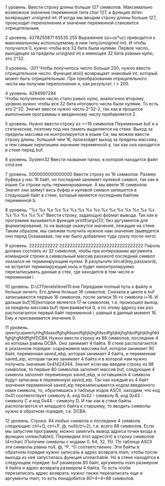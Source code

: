 1 уровень. Ввести строку длины больше 127 символов.
Максимально возможное значение переменной типа char 127, а функция strlen возвращает unsigned int. И когда мы вводим строку длины больше 127,
происходит переполнение и значение переменной становится отрицательным.

2 уровень. 4278255871 65535 255
Выражение (ui+us*uc) приводится к максимальному используемому в нем типу(unsigned int). И чтобы получился 0, нужно чтобы все 32 бита были нулями.
Первое число, выходящее за пределы unsigned int и имеющее 32 бита равные нулю, это 2^32.

3 уровень. -201
Чтобы получилось число больше 200, нужно ввести отрицательное число.
Функция atoi() возвращает знаковый int, который может быть отрицательным. При преобразовании отрицательного числа мы получим переполнение и,
как результат, i > 200.

4 уровень. 4294967294	
Чтобы полученное число стало равно нулю, аналогично второму уровню нужно чтобы все 32 бита итогового числа были нулями. То есть это 2^32.
Значит ввести нужно число 2^32-2, так как в процессе выполнения программы к введенному числу прибавляется 2.

5 уровень. Нужно ввести строку из >=16 символов
Переменные buf и a статические, поэтому под них память выделяется на стеке. Выход за пределы массива не контролируется в языке Си, мы можем ввести
строку длины, большей чем 16, произойдет выход за пределы массива, и тем самым перепишем значение переменной a, так как она находится в стеке перед buf.

6 уровень. System32
Ввести название папки, в которой находится файл cmd.exe

7 уровень. 0000000000000000
Ввести строку из 16 символов. Размер буфера у нас 16 байт, но последний занимает нулевой символ, так как в языке Си строки нуль-терминированные.
А мы ввели 16 символов. Значит они займут весь буфер и нулевой символ запишется в стедующий байт в стеке, который является последним байтом переменной b.
 
8 уровень. "%x %x %x %x %x %x %x %x %x %x %x %x %x %x %x %x %x %x %x %x %x"
Ввести строку, задающую формат вывода. Так как в программе вызывается функция printf(argv[1]); без аргументов для форматирования, то на выводе 
окажутся значения, лежащие на стеке. Таким образом, мы сможем получить нужное нам значение (выведется оно перед 0xaaaaaaaa, так как было добавлено туда сразу после него).

9 уровень. 22222222222 22222222222222222222222222222222
Пароль должен состоять из 32 символов, чтобы при копировании аргумента командной строки в символьный массив password последний символ оказался не терминирующим нулем.
В результате strcat(key,password); не встретит терминирующий ноль и будет неконтролируемо перезаписывать данные в стек, где находится в том числе и переменная i.

10 уровень. D:\СП\levels\level10.exe
Передаем полный путь к файлу и больше ничего. Его длина больше 16 символов. Сначала в цикле в buf записываются первые 16 символов, после записи 16-го символа i=16. 
И дальше buf[16](которое является 17-м символом, т.е. произошел выход за пределы массива buf) присваивается 0, а по этому адресу как раз располагается первый байт переменной i,
равный в данный момент 16. Ему и присваивается значение 0.

11 уровень. qwertyuqwertyhhgfdsasdfghgfdsasdfghjkjhgfdssdfghjkkjhgfdsdfghjkjhgfddfghjjhgfddffghfDCBA
Нужно ввести строку из 88 символов, последние 4 из которых равны DCBA.
Оно занимает 4 байта. В стеке располагаются в указанном порядке: содержимое массива buf, которое занимает 80 байт, переменная saved_ebp, которая занимает 4 байта,
и переменная saved_eip, которая также занимает 4 байта и в которой нам нужно получить значение 0x41424344. Значит если мы введем строку из 88 символов,
то первые 80 символов заполнят массив buf, следующие 4 символа заполнят переменную saved_ebp, и оставшиеся 4 символа будут записаны в переменную saved_eip.
Так как каждый из 4 байт значения переменной saved_eip перезаписывается кодом введенного нами символа, то, обратившись к таблице кодов ASCII, находим,
что код 0x41 соответствует символу A, код 0x42 - символу B, код 0x43 - символу C и код 0x44 - символу D. И так как в стеке байты располагаются от младшего
байта к старшему, то вводить символы нужно в обратном порядке, т.е. DCBA.

12 уровень. Строка: 84 любых символа и последние 4 символа следующие: ctrl+O, ctrl+P, @, null(ctrl+2), т.е. всего 88 символов.
Если мы запустим программу, можно заметить вывод адреса точки входа в функцию unreachable(). Переведем этот адрес(int) в строку символов (4*char) 
(Получим символы с кодами 0, 64, 32, 15). По таблице ASCII эти символы равны null, @, ^P, ^O соответственно. Эти байты в обратном порядке нужно 
записать в адрес возврата main, чтобы после выхода из неё запустилась функция unreachable. Но в стеке находятся в следующем порядке: buf размером 80 байт, аргументы main 
размером 4 байта и адрес возврата размером 4 байта. То есть чтобе перезаписать адрес возврата, нужно также перезаписать еще и аргументы main, то есть понадобится 80+4+4=88 символов.
